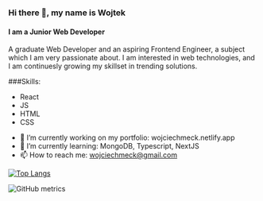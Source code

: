 ### Hi there 👋, my name is Wojtek
#### I am a Junior Web Developer
A graduate Web Developer and an aspiring Frontend Engineer, a
subject which I am very passionate about. I am interested in web
technologies, and I am continuesly growing my skillset in trending
solutions.

###Skills:
* React  
* JS
* HTML
* CSS

- 🔭 I’m currently working on my portfolio: wojciechmeck.netlify.app 
- 🌱 I’m currently learning: MongoDB, Typescript, NextJS 
- 📫 How to reach me: wojciechmeck@gmail.com

[![Top Langs](https://github-readme-stats.vercel.app/api/top-langs/?username=WMeck)](https://github.com/anuraghazra/github-readme-stats)

![GitHub metrics](https://metrics.lecoq.io/WMeck)  

  


